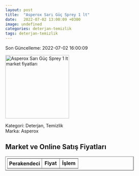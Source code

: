 ```yaml
---
layout: post
title:  "Asperox Sarı Güç Sprey 1 lt"
date:   2022-07-02 13:00:09 +0300
image: undefined
categories: deterjan-temizlik
tags: deterjan-temizlik
---
```


Son Güncelleme: 2022-07-02 16:00:09

<img src="undefined" width="200" alt="Asperox Sarı Güç Sprey 1 lt market fiyatları" />

Kategori: Deterjan, Temizlik
<br />
Marka: Asperox

<h2>Market ve Online Satış Fiyatları</h2>

<table border="1" style="padding: 5px;width:80%;">
  <tr>
    <td style="padding: 5px;"><strong>Perakendeci</strong></td>
    <td><strong>Fiyat</strong></td>
    <td><strong>İşlem</strong></td>
  </tr>
  
</table>
